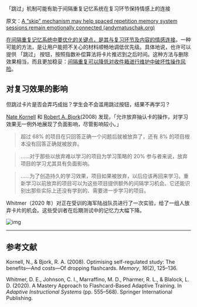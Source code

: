 「跳过」机制可能有助于间隔重复记忆系统在复习环节保持情感上的连接

原文：[A “skip” mechanism may help spaced repetition memory system sessions remain emotionally connected (andymatuschak.org)](https://notes.andymatuschak.org/z4xgge5NF7AmCJKrsghgYmzaXKcM5hM8P8vnn)

[在间隔重复记忆系统中要优化的关键点，是其与复习环节及内容的情感连接](https://notes.andymatuschak.org/z64si3kA3bkCgz3Bsr5YNWsAAQUR2pmXab63T)。一种可能的方法，是让用户能把不关心的材料顺畅地调低优先级。具体地说，也许可以提供 「跳过」 按钮，按照指数补偿算法将卡片推迟到之后时间。这种方法与删除效果相当，而且更加稳妥：[间隔重复可以降低对收件箱进行维护中破坏性操作风险](https://notes.andymatuschak.org/z7yRMBXGc81KkUwLxefodzfnnfKXx63vXzP88)。

## 对复习效果的影响

但跳过卡片是否会弄巧成拙？学生会不会滥用跳过按钮，结果不再学习？

[Nate Kornell](https://notes.andymatuschak.org/z88ihqREJVzHg3iwR7cRee4ZNevQvDYSzj7Zw) 和 [Robert A. Bjork](https://notes.andymatuschak.org/zcHyJy8EutFjUfJcEUw7sYLJ4UVTmR3NDsYS)(2008) 发现，「允许放弃抽认卡的操作，对学习效果无一例外地展现了负面影响，尽管影响较小。」

> 超过 68% 的项目在只回答正确一个问题后就被放弃了，还有 8% 的项目根本没有回答正确就被放弃。

> ......对于那些以放弃难以学习的项目为学习策略的 20% 参与者来说，放弃项目的学习尤其具有负面影响。

> ......为了创造持久的学习效果，项目如果被放弃，以后应该再回来学习。重新学习以前放弃的项目可以为这些项目提供额外的间隔学习机会。它还能识别出那些实际上还没有学到的、需要进一步学习的项目。

Whitmer（2020 年）对正在受训的海军陆战队员进行了一次实验，给了一组人放弃卡片的机会。这些受训者在后期测试中的记忆力大幅下降。

![img](https://notes.andymatuschak.org/BearImages/5540C191-0199-45FD-A22F-557B9BE98F2B-466-0000145081E3C850/ED64B610-4EE7-49D0-9727-9A3C2177C2BF.png)

------

## 参考文献

Kornell, N., & Bjork, R. A. (2008). Optimising self-regulated study: The benefits—And costs—Of dropping flashcards. *Memory*, *16*(2), 125–136.

Whitmer, D. E., Johnson, C. I., Marraffino, M. D., Pharmer, R. L., & Blalock, L. D. (2020). A Mastery Approach to Flashcard-Based Adaptive Training. In *Adaptive Instructional Systems* (pp. 555–568). Springer International Publishing.